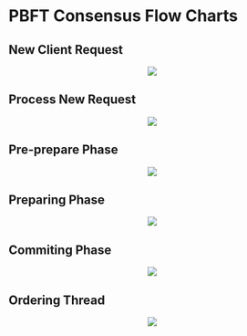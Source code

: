 # PBFT Consensus Flow Charts

## New Client Request
<div align=center>
<img src="https://github.com/resilientdb/resilientdb/blob/master/platform/consensus/ordering/img/PBFT_1.png">
</div>

## Process New Request
<div align=center>
<img src="https://github.com/resilientdb/resilientdb/blob/master/platform/consensus/ordering/img/PBFT_2.png">
</div>

## Pre-prepare Phase
<div align=center>
<img src="https://github.com/resilientdb/resilientdb/blob/master/platform/consensus/ordering/img/PBFT_3.png">
</div>

## Preparing Phase
<div align=center>
<img src="https://github.com/resilientdb/resilientdb/blob/master/platform/consensus/ordering/img/PBFT_4.png">
</div>

## Commiting Phase
<div align=center>
<img src="https://github.com/resilientdb/resilientdb/blob/master/platform/consensus/ordering/img/PBFT_5.png">
</div>

## Ordering Thread
<div align=center>
<img src="https://github.com/resilientdb/resilientdb/blob/master/platform/consensus/ordering/img/PBFT_6.png">
</div>
